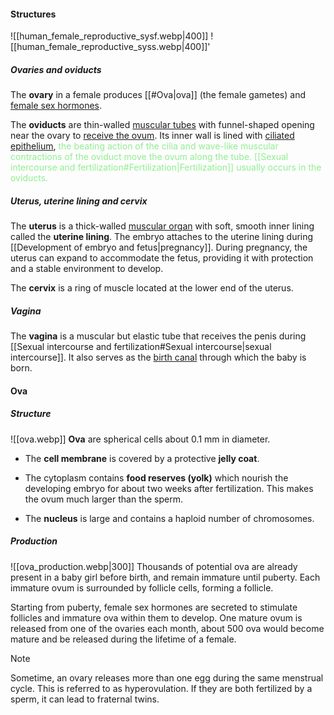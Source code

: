 #### Structures
![[human_female_reproductive_sysf.webp|400]]
![[human_female_reproductive_syss.webp|400]]'

##### Ovaries and oviducts
The **ovary** in a female produces [[#Ova|ova]] (the female gametes) and <u>female sex hormones</u>.

The **oviducts** are thin-walled <u>muscular tubes</u> with funnel-shaped opening near the ovary to <u>receive the ovum</u>. Its inner wall is lined with <u>ciliated epithelium</u>, <span style="color: lightgreen">the beating action of the cilia and wave-like muscular contractions of the oviduct move the ovum along the tube</u>. [[Sexual intercourse and fertilization#Fertilization|Fertilization]] usually occurs in the oviducts.

##### Uterus, uterine lining and cervix
The **uterus** is a thick-walled <u>muscular organ</u> with soft, smooth inner lining called the **uterine lining**. The embryo attaches to the uterine lining during [[Development of embryo and fetus|pregnancy]]. During pregnancy, the uterus can expand to accommodate the fetus, providing it with protection and a stable environment to develop.

The **cervix** is a ring of muscle located at the lower end of the uterus.

##### Vagina
The **vagina** is a muscular but elastic tube that receives the penis during [[Sexual intercourse and fertilization#Sexual intercourse|sexual intercourse]]. It also serves as the <u>birth canal</u> through which the baby is born.

#### Ova
##### Structure
![[ova.webp]]
**Ova** are spherical cells about 0.1 mm in diameter.

- The **cell membrane** is covered by a protective **jelly coat**.

- The cytoplasm contains **food reserves (yolk)** which nourish the developing embryo for about two weeks after fertilization. This makes the ovum much larger than the sperm.

- The **nucleus** is large and contains a haploid number of chromosomes.

##### Production
![[ova_production.webp|300]]
Thousands of potential ova are already present in a baby girl before birth, and remain immature until puberty. Each immature ovum is surrounded by follicle cells, forming a follicle.

Starting from puberty, female sex hormones are secreted to stimulate follicles and immature ova within them to develop. One mature ovum is released from one of the ovaries each month, about 500 ova would become mature and be released during the lifetime of a female.

> [!note]
> Sometime, an ovary releases more than one egg during the same menstrual cycle. This is referred to as hyperovulation. If they are both fertilized by a sperm, it can lead to fraternal twins.

